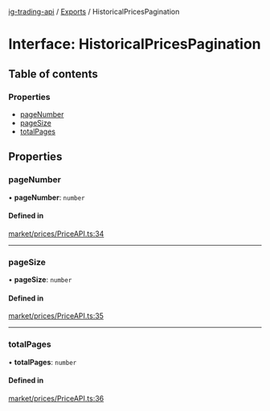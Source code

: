 [ig-trading-api](../README.md) / [Exports](../modules.md) / HistoricalPricesPagination

# Interface: HistoricalPricesPagination

## Table of contents

### Properties

- [pageNumber](HistoricalPricesPagination.md#pagenumber)
- [pageSize](HistoricalPricesPagination.md#pagesize)
- [totalPages](HistoricalPricesPagination.md#totalpages)

## Properties

### pageNumber

• **pageNumber**: `number`

#### Defined in

[market/prices/PriceAPI.ts:34](https://github.com/bennycode/ig-trading-api/blob/c7d6810/src/market/prices/PriceAPI.ts#L34)

---

### pageSize

• **pageSize**: `number`

#### Defined in

[market/prices/PriceAPI.ts:35](https://github.com/bennycode/ig-trading-api/blob/c7d6810/src/market/prices/PriceAPI.ts#L35)

---

### totalPages

• **totalPages**: `number`

#### Defined in

[market/prices/PriceAPI.ts:36](https://github.com/bennycode/ig-trading-api/blob/c7d6810/src/market/prices/PriceAPI.ts#L36)
